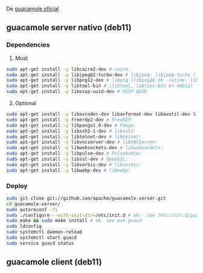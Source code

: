 De [guacamole oficial](http://guacamole.incubator.apache.org/doc/gug/installing-guacamole.html)

## guacamole server nativo (deb11)

### Dependencies

1. Must

```bash
sudo apt-get install -y libcairo2-dev # cairo
sudo apt-get install -y libjpeg62-turbo-dev # libjpeg: libjpeg-turbo (libjpeg62-dev if not)
sudo apt-get install -y libpng12-dev # libpng (libpng16-16 -rutime- libpng-dev y libpng-tools en deb11)
sudo apt-get install -y libtool-bin # (libtool, libtool-bin en deb11)
sudo apt-get install -y libossp-uuid-dev # OSSP UUID
```

2. Optional

```bash
sudo apt-get install -y libavcodec-dev libavformat-dev libavutil-dev libswscale-dev # FFmpeg: 
sudo apt-get install -y freerdp2-dev # FreeRDP: 
sudo apt-get install -y libpango1.0-dev # Pango: 
sudo apt-get install -y libssh2-1-dev # libssh2: 
sudo apt-get install -y libtelnet-dev # libtelnet: 
sudo apt-get install -y libvncserver-dev # libVNCServer: 
sudo apt-get install -y libwebsockets-dev # libwebsockets: 
sudo apt-get install -y libpulse-dev # PulseAudio: 
sudo apt-get install -y libssl-dev # OpenSSL: 
sudo apt-get install -y libvorbis-dev # libvorbis: 
sudo apt-get install -y libwebp-dev # libwebp: 
```
### Deploy

```bash
sudo git clone git://github.com/apache/guacamole-server.git
cd guacamole-server/
sudo autoreconf -fi 
sudo ./configure --with-init-dir=/etc/init.d # ok:  see /etc/init.d/guacd : POSIX shell scritp, ASCII +x
sudo make && sudo make install # ok. see man guacd
sudo ldconfig
sudo systemctl daemon-reload
sudo systemctl start guacd
sudo service guacd status
```

## guacamole client (deb11)
